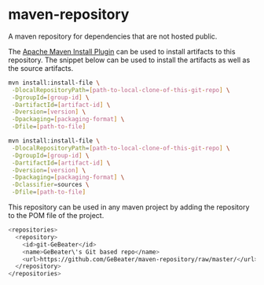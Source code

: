 maven-repository
================

A maven repository for dependencies that are not hosted public.

The [Apache Maven Install Plugin](http://maven.apache.org/plugins/maven-install-plugin/usage.html) can be used to
install artifacts to this repository. The snippet below can be used to install the artifacts as well as the source
 artifacts.

```bash
mvn install:install-file \
 -DlocalRepositoryPath=[path-to-local-clone-of-this-git-repo] \
 -DgroupId=[group-id] \
 -DartifactId=[artifact-id] \
 -Dversion=[version] \
 -Dpackaging=[packaging-format] \
 -Dfile=[path-to-file]
```

```bash
mvn install:install-file \
 -DlocalRepositoryPath=[path-to-local-clone-of-this-git-repo] \
 -DgroupId=[group-id] \
 -DartifactId=[artifact-id] \
 -Dversion=[version] \
 -Dpackaging=[packaging-format] \
 -Dclassifier=sources \
 -Dfile=[path-to-file]
```


This repository can be used in any maven project by adding the repository to the POM file of the project.

```bash
<repositories>
  <repository>
    <id>git-GeBeater</id>
    <name>GeBeater\'s Git based repo</name>
    <url>https://github.com/GeBeater/maven-repository/raw/master/</url>
  </repository>
</repositories>
```
